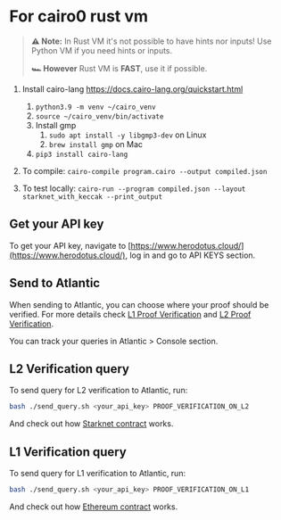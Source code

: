# For cairo0 rust vm

> **⚠️ Note:** In Rust VM it's not possible to have hints nor inputs! Use Python VM if you need hints or inputs.
>
> **🏎️ However** Rust VM is **FAST**, use it if possible.

1. Install cairo-lang https://docs.cairo-lang.org/quickstart.html

   1. `python3.9 -m venv ~/cairo_venv`
   2. `source ~/cairo_venv/bin/activate`
   3. Install gmp
      1. `sudo apt install -y libgmp3-dev` on Linux
      2. `brew install gmp` on Mac
   4. `pip3 install cairo-lang`

2. To compile: `cairo-compile program.cairo --output compiled.json`

3. To test locally: `cairo-run --program compiled.json --layout starknet_with_keccak --print_output`

## Get your API key

To get your API key, navigate to [https://www.herodotus.cloud/](https://www.herodotus.cloud/), log in and go to API KEYS section.

## Send to Atlantic

When sending to Atlantic, you can choose where your proof should be verified. For more details check [L1 Proof Verification](http://docs.herodotus.cloud/atlantic/steps/l1-proof-verification) and [L2 Proof Verification](http://docs.herodotus.cloud/atlantic/steps/l2-proof-verification).

You can track your queries in Atlantic > Console section.

## L2 Verification query

To send query for L2 verification to Atlantic, run:

```bash
bash ./send_query.sh <your_api_key> PROOF_VERIFICATION_ON_L2
```

And check out how [Starknet contract](../l2-verification-contract/README.md) works.

## L1 Verification query

To send query for L1 verification to Atlantic, run:

```bash
bash ./send_query.sh <your_api_key> PROOF_VERIFICATION_ON_L1
```

And check out how [Ethereum contract](../l1-verification-contract/README.md) works.
